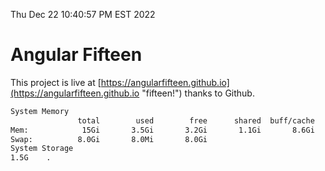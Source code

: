 Thu Dec 22 10:40:57 PM EST 2022

# Angular Fifteen


This project is live at [https://angularfifteen.github.io](https://angularfifteen.github.io "fifteen!") thanks to Github.

```bash
System Memory
               total        used        free      shared  buff/cache   available
Mem:            15Gi       3.5Gi       3.2Gi       1.1Gi       8.6Gi        10Gi
Swap:          8.0Gi       8.0Mi       8.0Gi
System Storage
1.5G	.
